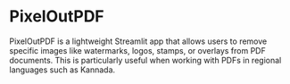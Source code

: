 # PixelOutPDF
PixelOutPDF is a lightweight Streamlit app that allows users to remove specific images like watermarks, logos, stamps, or overlays from PDF documents. This is particularly useful when working with PDFs in regional languages such as Kannada.
